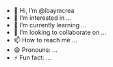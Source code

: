 - 👋 Hi, I’m @ibaymcrea
- 👀 I’m interested in ...
- 🌱 I’m currently learning ...
- 💞️ I’m looking to collaborate on ...
- 📫 How to reach me ...
- 😄 Pronouns: ...
- ⚡ Fun fact: ...

<!---
ibaymcrea/ibaymcrea is a ✨ special ✨ repository because its `README.md` (this file) appears on your GitHub profile.
You can click the Preview link to take a look at your changes.
--->
